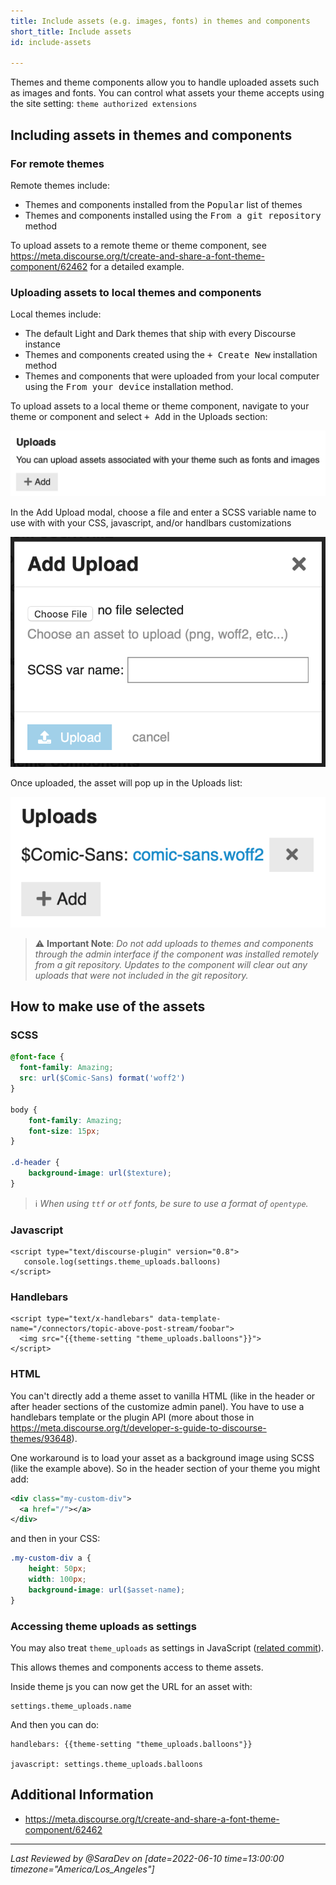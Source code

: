 ```yaml
---
title: Include assets (e.g. images, fonts) in themes and components
short_title: Include assets
id: include-assets

---
```

Themes and theme components allow you to handle uploaded assets such as images and fonts. You can control what assets your theme accepts using the site setting: `theme authorized extensions`

## Including assets in themes and components

### For remote themes

Remote themes include:

- Themes and components installed from the <kbd>Popular</kbd> list of themes
- Themes and components installed using the <kbd>From a git repository</kbd> method

To upload assets to a remote theme or theme component, see https://meta.discourse.org/t/create-and-share-a-font-theme-component/62462 for a detailed example.

### Uploading assets to local themes and components

Local themes include:

- The default Light and Dark themes that ship with every Discourse instance
- Themes and components created using the <kbd>+ Create New</kbd> installation method
- Themes and components that were uploaded from your local computer using the <kbd>From your device</kbd> installation method.

To upload assets to a local theme or theme component, navigate to your theme or component and select <kbd>+ Add</kbd> in the Uploads section:

![uploads|690x143,50%](/assets/include-assets-1.png)

In the Add Upload modal, choose a file and enter a SCSS variable name to use with with your CSS, javascript, and/or handlbars customizations

![upload-modal|683x500,40%](/assets/include-assets-2.png) 

Once uploaded, the asset will pop up in the Uploads list:

![uploaded-font|556x230,50%](/assets/include-assets-3.png) 

> :warning: **Important Note**: *Do not add uploads to themes and components through the admin interface if the component was installed remotely from a git repository. Updates to the component will clear out any uploads that were not included in the git repository.*

## How to make use of the assets

### SCSS

```css
@font-face {
  font-family: Amazing;
  src: url($Comic-Sans) format('woff2')
}

body {
    font-family: Amazing;
    font-size: 15px;
} 

.d-header {
    background-image: url($texture);
}
```

> :information_source: *When using `ttf` or `otf` fonts, be sure to use a format of `opentype`.*

### Javascript
```
<script type="text/discourse-plugin" version="0.8">
   console.log(settings.theme_uploads.balloons)
</script>
```

### Handlebars
```
<script type="text/x-handlebars" data-template-name="/connectors/topic-above-post-stream/foobar">
  <img src="{{theme-setting "theme_uploads.balloons"}}">
</script>
```

### HTML
You can't directly add a theme asset to vanilla HTML (like in the header or after header sections of the customize admin panel). You have to use a handlebars template or the plugin API (more about those in https://meta.discourse.org/t/developer-s-guide-to-discourse-themes/93648). 

One workaround is to load your asset as a background image using SCSS (like the example above). So in the header section of your theme you might add:

```xml
<div class="my-custom-div">
  <a href="/"></a>
</div>
```

and then in your CSS:

```css
.my-custom-div a {
    height: 50px;
    width: 100px; 
    background-image: url($asset-name);
}
```

### Accessing theme uploads as settings

You may also treat `theme_uploads` as settings in JavaScript ([related commit](https://github.com/discourse/discourse/commit/719a93c312b9caa6c71de22d67f1ce1a78c1c8b2)).

This allows themes and components access to theme assets.

Inside theme js you can now get the URL for an asset with:

```
settings.theme_uploads.name
```

And then you can do:

```
handlebars: {{theme-setting "theme_uploads.balloons"}}

javascript: settings.theme_uploads.balloons
```


## Additional Information 

- https://meta.discourse.org/t/create-and-share-a-font-theme-component/62462

---
*Last Reviewed by @SaraDev on [date=2022-06-10 time=13:00:00 timezone="America/Los_Angeles"]*
